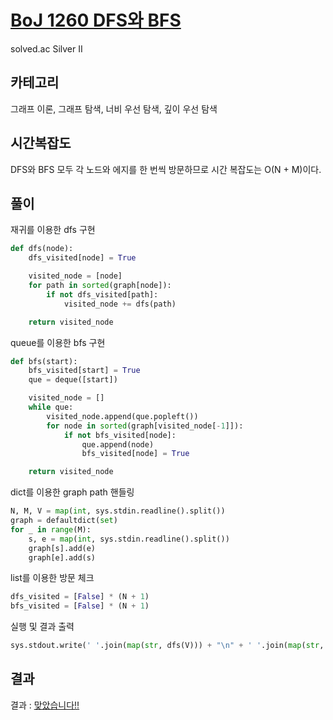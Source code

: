 # [BoJ 1260 DFS와 BFS](https://www.acmicpc.net/problem/1260)

solved.ac Silver II

## 카테고리

그래프 이론, 그래프 탐색, 너비 우선 탐색, 깊이 우선 탐색

## 시간복잡도

DFS와 BFS 모두 각 노드와 에지를 한 번씩 방문하므로 시간 복잡도는 O(N + M)이다.

## 풀이

재귀를 이용한 dfs 구현

```python
def dfs(node):
    dfs_visited[node] = True

    visited_node = [node]
    for path in sorted(graph[node]):
        if not dfs_visited[path]:
            visited_node += dfs(path)

    return visited_node
```

queue를 이용한 bfs 구현

```python
def bfs(start):
    bfs_visited[start] = True
    que = deque([start])

    visited_node = []
    while que:
        visited_node.append(que.popleft())
        for node in sorted(graph[visited_node[-1]]):
            if not bfs_visited[node]:
                que.append(node)
                bfs_visited[node] = True

    return visited_node
```

dict를 이용한 graph path 핸들링

```python
N, M, V = map(int, sys.stdin.readline().split())
graph = defaultdict(set)
for _ in range(M):
    s, e = map(int, sys.stdin.readline().split())
    graph[s].add(e)
    graph[e].add(s)
```

list를 이용한 방문 체크

```python
dfs_visited = [False] * (N + 1)
bfs_visited = [False] * (N + 1)
```

실행 및 결과 출력

```python
sys.stdout.write(' '.join(map(str, dfs(V))) + "\n" + ' '.join(map(str, bfs(V))))
```

## 결과

결과 : [맞았습니다!!](http://boj.kr/34fe82abdd904b09bbbf7943d8376185)
